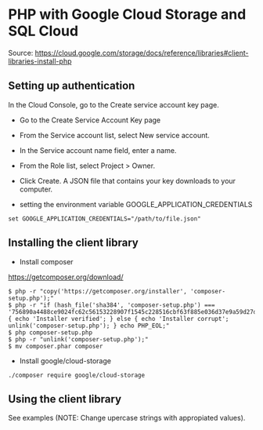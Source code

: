 # PHP with Google Cloud Storage and SQL Cloud

Source: https://cloud.google.com/storage/docs/reference/libraries#client-libraries-install-php

## Setting up authentication

In the Cloud Console, go to the Create service account key page.

- Go to the Create Service Account Key page
- From the Service account list, select New service account.
- In the Service account name field, enter a name.
- From the Role list, select Project > Owner.
- Click Create. A JSON file that contains your key downloads to your computer.

- setting the environment variable GOOGLE_APPLICATION_CREDENTIALS
```
set GOOGLE_APPLICATION_CREDENTIALS="/path/to/file.json"
```

## Installing the client library

- Install composer

https://getcomposer.org/download/

```
$ php -r "copy('https://getcomposer.org/installer', 'composer-setup.php');"
$ php -r "if (hash_file('sha384', 'composer-setup.php') === '756890a4488ce9024fc62c56153228907f1545c228516cbf63f885e036d37e9a59d27d63f46af1d4d07ee0f76181c7d3') { echo 'Installer verified'; } else { echo 'Installer corrupt'; unlink('composer-setup.php'); } echo PHP_EOL;"
$ php composer-setup.php
$ php -r "unlink('composer-setup.php');"
$ mv composer.phar composer
```

- Install google/cloud-storage
```
./composer require google/cloud-storage
```

## Using the client library

See examples (NOTE: Change upercase strings with appropiated values).